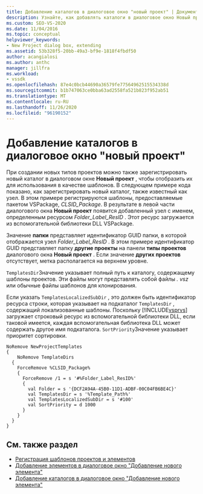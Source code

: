 ```yaml
---
title: Добавление каталогов в диалоговое окно "новый проект" | Документация Майкрософт
description: Узнайте, как добавлять каталоги в диалоговое окно Новый проект в Visual Studio, чтобы можно было создавать новые типы проектов и отображать их для использования в качестве шаблонов.
ms.custom: SEO-VS-2020
ms.date: 11/04/2016
ms.topic: conceptual
helpviewer_keywords:
- New Project dialog box, extending
ms.assetid: 53b328f5-20bb-49a3-bf9e-1818f4fbdf50
author: acangialosi
ms.author: anthc
manager: jillfra
ms.workload:
- vssdk
ms.openlocfilehash: 87e4c0bcb44690a36579fe77564962515534338d
ms.sourcegitcommit: b1b747063ce0bba63ad2558fa521b823f952ab51
ms.translationtype: MT
ms.contentlocale: ru-RU
ms.lasthandoff: 11/26/2020
ms.locfileid: "96190152"
---
```

# <a name="add-directories-to-the-new-project-dialog-box"></a>Добавление каталогов в диалоговое окно "новый проект"
При создании новых типов проектов можно также зарегистрировать новый каталог в диалоговом окне **Новый проект** , чтобы отобразить их для использования в качестве шаблонов. В следующем примере кода показано, как зарегистрировать новый каталог, также известный как узел. В этом примере регистрируются шаблоны, предоставляемые пакетом VSPackage, *CLSID_Package*. В результате в левой части диалогового окна **Новый проект** появится добавленный узел с именем, определенным ресурсом *Folder_Label_ResID* . Этот ресурс загружается из вспомогательной библиотеки DLL VSPackage.

 Значение **папки** представляет идентификатор GUID папки, в которой отображается узел *Folder_Label_ResID* . В этом примере идентификатор GUID представляет папку **другие проекты** на панели **типы проектов** диалогового окна **Новый проект** . Если значение **других проектов** отсутствует, метка располагается на верхнем уровне.

 `TemplatesDir`Значение указывает полный путь к каталогу, содержащему шаблоны проектов. Эти файлы могут представлять собой файлы *. vsz* или обычные файлы шаблонов для клонирования.

 Если указать `TemplatesLocalizedSubDir` , это должен быть идентификатор ресурса строки, которая указывает на подкаталог `TemplatesDir` , содержащий локализованные шаблоны. Поскольку [!INCLUDE[vsprvs](../../code-quality/includes/vsprvs_md.md)] загружает строковый ресурс из вспомогательной библиотеки DLL, если таковой имеется, каждая вспомогательная библиотека DLL может содержать другое имя подкаталога. `SortPriority`Значение указывает приоритет сортировки.

```
NoRemove NewProjectTemplates
{
    NoRemove TemplateDirs
  {
    ForceRemove %CLSID_Package%
    {
      ForceRemove /1 = s '#%Folder_Label_ResID%'
      {
        val Folder = s '{DCF2A94A-45B0-11D1-ADBF-00C04FB6BE4C}'
        val TemplatesDir = s '%Template_Path%'
        val TemplatesLocalizedSubDir = s '#100'
        val SortPriority = d 1000
      }
    }
  }
}
```

## <a name="see-also"></a>См. также раздел
- [Регистрация шаблонов проектов и элементов](../../extensibility/internals/registering-project-and-item-templates.md)
- [Добавление элементов в диалоговое окно "Добавление нового элемента"](../../extensibility/internals/adding-items-to-the-add-new-item-dialog-boxes.md)
- [Добавление каталогов в диалоговое окно "Добавление нового элемента"](../../extensibility/internals/adding-directories-to-the-add-new-item-dialog-box.md)
